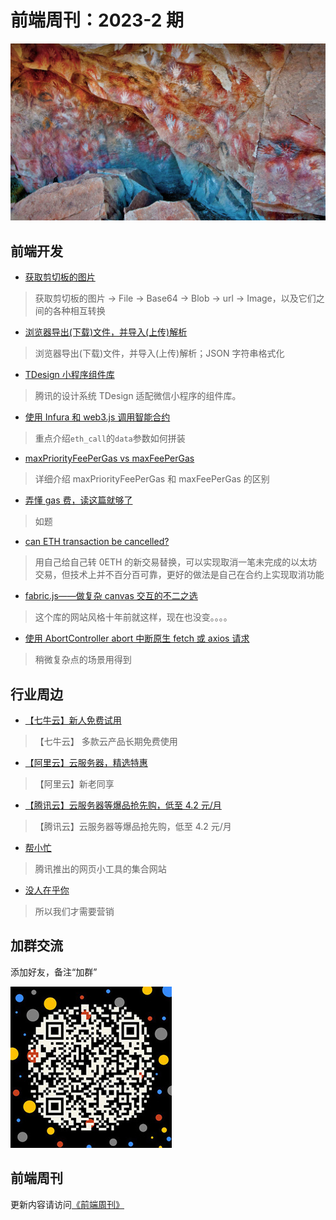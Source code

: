 # 前端周刊：2023-2 期

[![](/img/bing/20220809.jpg?imageView2/2/w/960)](https://cn.bing.com/search?q=洛斯马诺斯岩画)

## 前端开发

- [获取剪切板的图片](https://juejin.cn/post/7018496720367517703)

> 获取剪切板的图片 -> File -> Base64 -> Blob -> url -> Image，以及它们之间的各种相互转换

- [浏览器导出(下载)文件，并导入(上传)解析](https://juejin.cn/post/7110786881100447775)

> 浏览器导出(下载)文件，并导入(上传)解析；JSON 字符串格式化

- [TDesign 小程序组件库](https://tdesign.tencent.com/miniprogram/overview)

> 腾讯的设计系统 TDesign 适配微信小程序的组件库。

- [使用 Infura 和 web3.js 调用智能合约](https://developer.aliyun.com/article/600706)

> 重点介绍`eth_call`的`data`参数如何拼装

- [maxPriorityFeePerGas vs maxFeePerGas](https://docs.alchemy.com/lang-zh/docs/maxpriorityfeepergas-vs-maxfeepergas)

> 详细介绍 maxPriorityFeePerGas 和 maxFeePerGas 的区别

- [弄懂 gas 费，读这篇就够了](https://blog.csdn.net/vigor2323/article/details/122817104)

> 如题

- [can ETH transaction be cancelled?](https://stackoverflow.com/questions/48738582/web3-can-eth-transaction-be-cancelled)

> 用自己给自己转 0ETH 的新交易替换，可以实现取消一笔未完成的以太坊交易，但技术上并不百分百可靠，更好的做法是自己在合约上实现取消功能

- [fabric.js——做复杂 canvas 交互的不二之选](https://github.com/fabricjs/fabric.js)

> 这个库的网站风格十年前就这样，现在也没变。。。。

- [使用 AbortController abort 中断原生 fetch 或 axios 请求](https://www.zhangxinxu.com/wordpress/2023/01/fetch-abortcontroller-abort-fetch-axios/)

> 稍微复杂点的场景用得到

## 行业周边

- [【七牛云】新人免费试用](https://s.qiniu.com/vmUnIr)

> 【七牛云】 多款云产品长期免费使用

- [【阿里云】云服务器，精选特惠](https://www.aliyun.com/daily-act/ecs/activity_selection?userCode=y31qmczl)

> 【阿里云】新老同享

- [【腾讯云】云服务器等爆品抢先购，低至 4.2 元/月](https://cloud.tencent.com/act/cps/redirect?redirect=2446&cps_key=55b0d6026f97f5980bceec15fcefa0af&from=console)

> 【腾讯云】云服务器等爆品抢先购，低至 4.2 元/月

- [帮小忙](https://tool.browser.qq.com/)

> 腾讯推出的网页小工具的集合网站

- [没人在乎你](https://rohit-blog.translate.goog/care/?_x_tr_sl=auto&_x_tr_tl=zh-CN&_x_tr_hl=zh-CN&_x_tr_pto=wapp)

> 所以我们才需要营销

## 加群交流

添加好友，备注“加群”

![refned_x](/img/a/refined-x.jpg)

## 前端周刊

更新内容请访问[《前端周刊》](https://frontend-weekly.com/)
